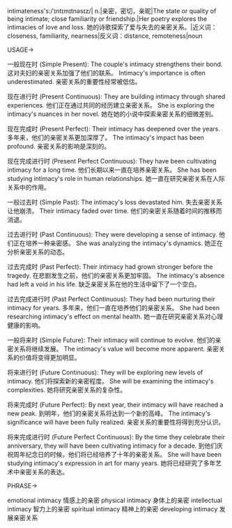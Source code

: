 intimateness's:/ˈɪntɪmɪtnəsɪz/| n.|亲密，密切，亲昵|The state or quality of being intimate; close familiarity or friendship.|Her poetry explores the intimacies of love and loss. 她的诗歌探索了爱与失去的亲密关系。|近义词：closeness, familiarity, nearness|反义词：distance, remoteness|noun

USAGE->

一般现在时 (Simple Present):
The couple's intimacy strengthens their bond. 这对夫妇的亲密关系加强了他们的联系。
Intimacy's importance is often underestimated. 亲密关系的重要性经常被低估。

现在进行时 (Present Continuous):
They are building intimacy through shared experiences. 他们正在通过共同的经历建立亲密关系。
She is exploring the intimacy's nuances in her novel. 她在她的小说中探索亲密关系的细微差别。

现在完成时 (Present Perfect):
Their intimacy has deepened over the years. 多年来，他们的亲密关系更加深厚了。
The intimacy's impact has been profound. 亲密关系的影响是深刻的。

现在完成进行时 (Present Perfect Continuous):
They have been cultivating intimacy for a long time.  他们长期以来一直在培养亲密关系。
She has been studying intimacy's role in human relationships. 她一直在研究亲密关系在人际关系中的作用。

一般过去时 (Simple Past):
The intimacy's loss devastated him.  失去亲密关系让他崩溃。
Their intimacy faded over time. 他们的亲密关系随着时间的推移而消退。

过去进行时 (Past Continuous):
They were developing a sense of intimacy. 他们正在培养一种亲密感。
She was analyzing the intimacy's dynamics. 她正在分析亲密关系的动态。

过去完成时 (Past Perfect):
Their intimacy had grown stronger before the tragedy. 在悲剧发生之前，他们的亲密关系更加牢固。
The intimacy's absence had left a void in his life.  缺乏亲密关系在他的生活中留下了一个空白。

过去完成进行时 (Past Perfect Continuous):
They had been nurturing their intimacy for years. 多年来，他们一直在培养他们的亲密关系。
She had been researching intimacy's effect on mental health. 她一直在研究亲密关系对心理健康的影响。

一般将来时 (Simple Future):
Their intimacy will continue to evolve. 他们的亲密关系将继续发展。
The intimacy's value will become more apparent. 亲密关系的价值将变得更加明显。

将来进行时 (Future Continuous):
They will be exploring new levels of intimacy. 他们将探索新的亲密程度。
She will be examining the intimacy's complexities. 她将研究亲密关系的复杂性。

将来完成时 (Future Perfect):
By next year, their intimacy will have reached a new peak. 到明年，他们的亲密关系将达到一个新的高峰。
The intimacy's significance will have been fully realized. 亲密关系的重要性将得到充分认识。

将来完成进行时 (Future Perfect Continuous):
By the time they celebrate their anniversary, they will have been cultivating intimacy for a decade. 到他们庆祝周年纪念日的时候，他们将已经培养了十年的亲密关系。
She will have been studying intimacy's expression in art for many years. 她将已经研究了多年艺术中亲密关系的表达。


PHRASE->

emotional intimacy  情感上的亲密
physical intimacy  身体上的亲密
intellectual intimacy  智力上的亲密
spiritual intimacy  精神上的亲密
developing intimacy  发展亲密关系
